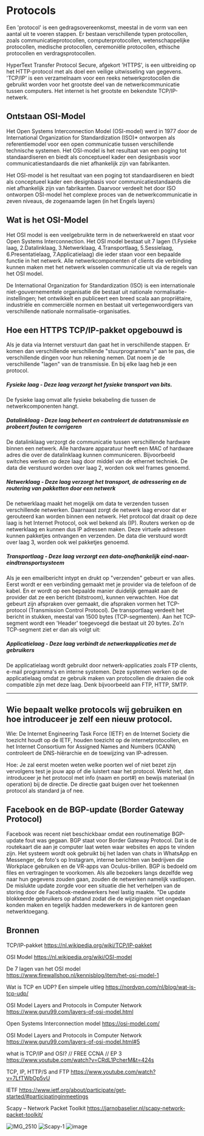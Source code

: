 # Protocols

Een 'protocol' is een gedragsovereenkomst, meestal in de vorm van een aantal uit te voeren stappen. Er bestaan verschillende typen protocollen, zoals communicatieprotocollen, computerprotocollen, wetenschappelijke protocollen, medische protocollen, ceremoniële protocollen, ethische protocollen en verdragsprotocollen.

HyperText Transfer Protocol Secure, afgekort 'HTTPS', is een uitbreiding op het HTTP-protocol met als doel een veilige uitwisseling van gegevens.
'TCP/IP' is een verzamelnaam voor een reeks netwerkprotocollen die gebruikt worden voor het grootste deel van de netwerkcommunicatie tussen computers. 
Het internet is het grootste en bekendste TCP/IP-netwerk.

## Ontstaan OSI-Model

Het Open Systems Interconnection Model (OSI-model) werd in 1977 door de International Organization for Standardization (ISO)* ontworpen als referentiemodel voor een open communicatie tussen verschillende technische systemen.
Het OSI-model is het resultaat van een poging tot standaardiseren en biedt als conceptueel kader een designbasis voor communicatiestandaards die niet afhankelijk zijn van fabrikanten. 

Het OSI-model is het resultaat van een poging tot standaardiseren en biedt als conceptueel kader een designbasis voor communicatiestandaards die niet afhankelijk zijn van fabrikanten. Daarvoor verdeelt het door ISO ontworpen OSI-model het complexe proces van de netwerkcommunicatie in zeven niveaus, de zogenaamde lagen (in het Engels layers)

## Wat is het OSI-Model

Het OSI model is een veelgebruikte term in de netwerkwereld en staat voor Open Systems Interconnection. Het OSI model bestaat uit 7 lagen (1.Fysieke laag, 2.Datalinklaag, 3.Netwerklaag, 4.Transportlaag, 5.Sessielaag, 6.Presentatielaag, 7.Applicatielaag) die ieder staan voor een bepaalde functie in het netwerk. 
Alle netwerkcomponenten of clients die verbinding kunnen maken met het netwerk wisselen communicatie uit via de regels van het OSI model.

De International Organization for Standardization (ISO) is een internationale niet-gouvernementele organisatie die bestaat uit nationale normalisatie-instellingen; het ontwikkelt en publiceert een breed scala aan propriëtaire, industriële en commerciële normen en bestaat uit vertegenwoordigers van verschillende nationale normalisatie-organisaties.

## Hoe een HTTPS TCP/IP-pakket opgebouwd is

Als je data via Internet verstuurt dan gaat het in verschillende stappen. Er komen dan verschillende verschillende "stuurprogramma's" aan te pas, die verschillende dingen voor hun rekening nemen. Dat noem je de verschillende "lagen" van de transmissie. En bij elke laag heb je een protocol.

##### Fysieke laag - Deze laag verzorgt het fysieke transport van bits.
De fysieke laag omvat alle fysieke bekabeling die tussen de netwerkcomponenten hangt.
 
##### Datalinklaag - Deze laag beheert en controleert de datatransmissie en probeert fouten te corrigeren
De datalinklaag verzorgt de communicatie tussen verschillende hardware binnen een netwerk. Alle hardware apparatuur heeft een MAC of hardware adres die over de datalinklaag kunnen communiceren. Bijvoorbeeld switches werken op deze laag door middel van de ethernet techniek. De data die verstuurd worden over laag 2, worden ook wel frames genoemd.
 
##### Netwerklaag - Deze laag verzorgt het transport, de adressering en de routering van pakketten door een netwerk
De netwerklaag maakt het mogelijk om data te verzenden tussen verschillende netwerken. Daarnaast zorgt de netwerk laag ervoor dat er gerouteerd kan worden binnen een netwerk. Het protocol dat draait op deze laag is het Internet Protocol, ook wel bekend als (IP). Routers werken op de netwerklaag en kunnen dus IP adressen maken. Deze virtuele adressen kunnen pakketjes ontvangen en verzenden. De data die verstuurd wordt over laag 3, worden ook wel pakketjes genoemd.
 
##### Transportlaag - Deze laag verzorgt een data-onafhankelijk eind-naar-eindtransportsysteem

Als je een emailbericht intypt en drukt op "verzenden" gebeurt er van alles. Eerst wordt er een verbinding gemaakt met je provider via de telefoon of de kabel. 
En er wordt op een bepaalde manier duidelijk gemaakt aan de provider dat ze een bericht (bitstroom), kunnen verwachten. Hoe dat gebeurt zijn afspraken over gemaakt, die afspraken vormen het TCP-protocol (Transmission Control Protocol). De transportlaag verdeelt het bericht in stukken, meestal van 1500 bytes (TCP-segmenten).
Aan het TCP-segment wordt een 'Header' toegevoegd die bestaat uit 20 bytes. Zo'n TCP-segment ziet er dan als volgt uit:

##### Applicatielaag - Deze laag verbindt de netwerkapplicaties met de gebruikers
De applicatielaag wordt gebruikt door netwerk-applicaties zoals FTP clients, e-mail programma's en interne systemen. Deze systemen werken op de applicatielaag omdat ze gebruik maken van protocollen die draaien die ook compatible zijn met deze laag. Denk bijvoorbeeld aan FTP, HTTP, SMTP.

---------------------------------------------------------------------------------

## Wie bepaalt welke protocols wij gebruiken en hoe introduceer je zelf een nieuw protocol.

Wie: De Internet Engineering Task Force (IETF) en de Internet Society die toezicht houdt op de IETF, houden toezicht op de internetprotocollen, en het Internet Consortium for Assigned Names and Numbers (ICANN) controleert de DNS-hiërarchie en de toewijzing van IP-adressen.

Hoe: Je zal eerst moeten weten welke poorten wel of niet bezet zijn vervolgens test je jouw app of die luistert naar het protocol.
Werkt het, dan introduceer je het protocol met info (naam en port#) en bewijs materiaal (in operation) bij de directie.
De directie gaat buigen over het toekennen protocol als standard ja of nee.

## Facebook en de BGP-update (Border Gateway Protocol)

Facebook was recent niet beschickbaar omdat een routinematige BGP-update fout was gegaan. BGP staat voor Border Gateway Protocol. Dat is de routekaart die aan je computer laat weten waar websites en apps te vinden zijn.
Het systeem wordt ook gebruikt bij het laden van chats in WhatsApp en Messenger, de foto's op Instagram, interne berichten van bedrijven die Workplace gebruiken en de VR-apps van Oculus-brillen.
BGP is bedoeld om files en vertragingen te voorkomen. Als alle bezoekers langs dezelfde weg naar hun gegevens zouden gaan, zouden de netwerken namelijk vastlopen.
De mislukte update zorgde voor een situatie die het verhelpen van de storing door de Facebook-medewerkers heel lastig maakte. "De update blokkeerde gebruikers op afstand zodat die de wijzigingen niet ongedaan konden maken en tegelijk hadden medewerkers in de kantoren geen netwerktoegang.  

## Bronnen

TCP/IP-pakket https://nl.wikipedia.org/wiki/TCP/IP-pakket

OSI Model https://nl.wikipedia.org/wiki/OSI-model

De 7 lagen van het OSI model https://www.firewallshop.nl/kennisblog/item/het-osi-model-1

Wat is TCP en UDP? Een simpele uitleg https://nordvpn.com/nl/blog/wat-is-tcp-udp/

OSI Model Layers and Protocols in Computer Network https://www.guru99.com/layers-of-osi-model.html

Open Systems Interconnection model https://osi-model.com/

OSI Model Layers and Protocols in Computer Network https://www.guru99.com/layers-of-osi-model.html#5

what is TCP/IP and OSI? // FREE CCNA // EP 3 https://www.youtube.com/watch?v=CRdL1PcherM&t=424s

TCP, IP, HTTP/S and FTP https://www.youtube.com/watch?v=7LfTWbOp5vU

IETF https://www.ietf.org/about/participate/get-started/#participatinginmeetings

Scapy – Network Packet Toolkit https://jarnobaselier.nl/scapy-network-packet-toolkit/


![IMG_2510](https://user-images.githubusercontent.com/89514322/146156008-a5677672-e021-4104-af09-e9f2fdf10f93.PNG)
![Scapy-1](https://user-images.githubusercontent.com/89514322/146162449-6d445bc0-5830-42ac-91d2-3af703ad2064.jpeg)
![image](https://user-images.githubusercontent.com/89514322/146162862-44bcaaf2-c23a-4092-bc32-36ae74884bcc.png)
